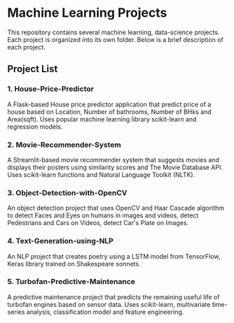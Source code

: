 # Machine Learning Projects

This repository contains several machine learning, data-science projects. Each project is organized into its own folder. Below is a brief description of each project.

## Project List

### 1. House-Price-Predictor
A Flask-based House price predictor application that predict price of a house based on Location, Number of bathrooms, Number of BHks and Area(sqft). Uses popular machine learning library scikit-learn and regression models.

### 2. Movie-Recommender-System
A Streamlit-based movie recommender system that suggests movies and displays their posters using similarity scores and The Movie Database API. Uses scikit-learn functions and Natural Language Toolkit (NLTK).

### 3. Object-Detection-with-OpenCV
An object detection project that uses OpenCV and Haar Cascade algorithm to detect Faces and Eyes on humans in images and videos, detect Pedestrians and Cars on Videos, detect Car's Plate on Images.

### 4. Text-Generation-using-NLP
An NLP project that creates poetry using a LSTM model from TensorFlow, Keras library trained on Shakespeare sonnets.

### 5. Turbofan-Predictive-Maintenance
A predictive maintenance project that predicts the remaining useful life of turbofan engines based on sensor data. Uses scikit-learn, multivariate time-series analysis, classification model and feature engineering.

